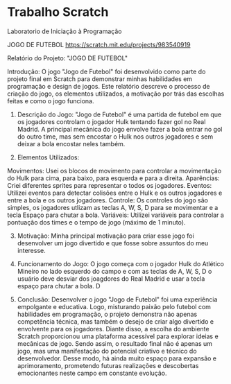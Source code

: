 # Trabalho Scratch
Laboratorio de Iniciação à Programação

JOGO DE FUTEBOL
https://scratch.mit.edu/projects/983540919



Relatório do Projeto: "JOGO DE FUTEBOL"

Introdução:
O jogo "Jogo de Futebol" foi desenvolvido como parte do projeto final em Scratch para demonstrar minhas habilidades em programação e design de jogos. Este relatório descreve o processo de criação do jogo, os elementos utilizados, a motivação por trás das escolhas feitas e como o jogo funciona.

1. Descrição do Jogo:
"Jogo de Futebol" é uma partida de futebol em que os jogadores controlam o jogador Hulk tentando fazer gol no Real Madrid. A principal mecânica do jogo envolve fazer a bola entrar no gol do outro time, mas sem encostar o Hulk nos outros jogadores e sem deixar a bola encostar neles também.

2. Elementos Utilizados:

Movimentos: Usei os blocos de movimento para controlar a movimentação do Hulk para cima, para baixo, para esquerda e para a direita.
Aparências: Criei diferentes sprites para representar o todos os jogadores.
Eventos: Utilizei eventos para detectar colisões entre o Hulk e os outros jogadores e entre a bola e os outros jogadores.
Controle: Os controles do jogo são simples, os jogadores utlizam as teclas A, W, S, D para se movimentar e a tecla Espaço para chutar a bola.
Variáveis: Utilizei variáveis para controlar a pontuação dos times e o tempo de jogo (máximo de 1 minuto).

3. Motivação:
Minha principal motivação para criar esse jogo foi desenvolver um jogo divertido e que fosse sobre assuntos do meu interesse.

4. Funcionamento do Jogo:
O jogo começa com o jogador Hulk do Atlético Mineiro no lado esquerdo do campo e com as teclas de A, W, S, D o usuário deve desviar dos joagdores do Real Madrid e usar a tecla espaço para chutar a bola. D

5. Conclusão:
Desenvolver o jogo "Jogo de Futebol" foi uma experiência empolgante e educativa. Logo, misturando paixão pelo futebol com habilidades em programação, o projeto demonstra não apenas competência técnica, mas também o desejo de criar algo divertido e envolvente para os jogadores. Diante disso, a escolha do ambiente Scratch proporcionou uma plataforma acessível para explorar ideias e mecânicas de jogo. Sendo assim, o resultado final não é apenas um jogo, mas uma manifestação do potencial criativo e técnico do desenvolvedor. Desse modo, há ainda muito espaço para expansão e aprimoramento, prometendo futuras realizações e descobertas emocionantes neste campo em constante evolução.

